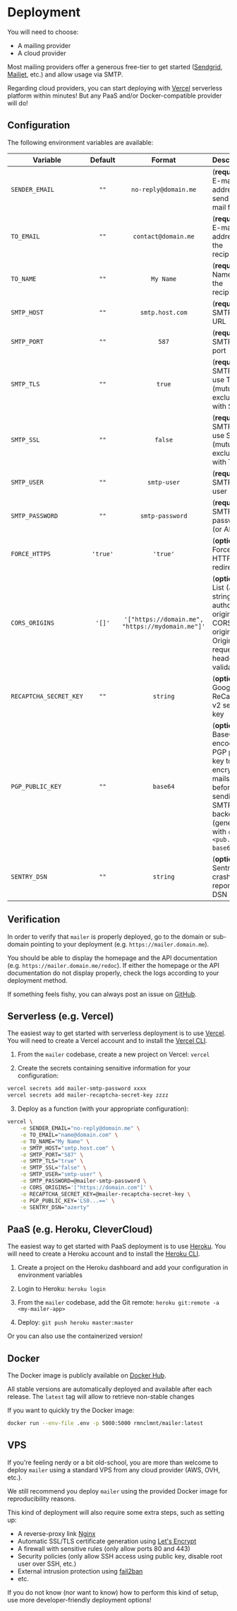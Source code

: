 # Deployment

You will need to choose:

- A mailing provider
- A cloud provider

Most mailing providers offer a generous free-tier to get started
([Sendgrid](https://sendgrid.com), [Mailjet](https://mailjet.com), etc.)
and allow usage via SMTP.

Regarding cloud providers, you can start deploying with [Vercel](https://vercel.com)
serverless platform within minutes! But any PaaS and/or Docker-compatible provider will do!

## Configuration

The following environment variables are available:

| Variable               | Default  |                      Format                      | Description                                                                                                                                   |
| ---------------------- | :------: | :----------------------------------------------: | --------------------------------------------------------------------------------------------------------------------------------------------- |
| `SENDER_EMAIL`         |   `""`   |               `no-reply@domain.me`               | (**required**) E-mail address to send e-mail from                                                                                             |
| `TO_EMAIL`             |   `""`   |               `contact@domain.me`                | (**required**) E-mail address of the recipient                                                                                                |
| `TO_NAME`              |   `""`   |                    `My Name`                     | (**required**) Name of the recipient                                                                                                          |
| `SMTP_HOST`            |   `""`   |                 `smtp.host.com`                  | (**required**) SMTP host URL                                                                                                                  |
| `SMTP_PORT`            |   `""`   |                      `587`                       | (**required**) SMTP host port                                                                                                                 |
| `SMTP_TLS`             |   `""`   |                      `true`                      | (**required**) SMTP host use TLS (mutually exclusive with SSL)                                                                                |
| `SMTP_SSL`             |   `""`   |                     `false`                      | (**required**) SMTP host use SSL (mutually exclusive with TLS)                                                                                |
| `SMTP_USER`            |   `""`   |                   `smtp-user`                    | (**required**) SMTP host user                                                                                                                 |
| `SMTP_PASSWORD`        |   `""`   |                 `smtp-password`                  | (**required**) SMTP host password (or API key)                                                                                                |
| `FORCE_HTTPS`          | `'true'` |                     `'true'`                     | (**optional**) Force HTTPS redirect                                                                                                           |
| `CORS_ORIGINS`         |  `'[]'`  | `'["https://domain.me", "https://mydomain.me"]'` | (**optional**) List (JSON string) of authorized origins for CORS origins and Origin request header validation                                 |
| `RECAPTCHA_SECRET_KEY` |   `""`   |                     `string`                     | (**optional**) Google ReCaptcha v2 secret key                                                                                                 |
| `PGP_PUBLIC_KEY`       |   `""`   |                     `base64`                     | (**optional**) Base64-encoded PGP public key to encrypt e-mails with before sending to SMTP backend (generate with `cat <pub.asc> \| base64`) |
| `SENTRY_DSN`           |   `""`   |                     `string`                     | (**optional**) Sentry crash reporting DSN                                                                                                     |

## Verification

In order to verify that `mailer` is properly deployed, go to the domain or
sub-domain pointing to your deployment (e.g. `https://mailer.domain.me`).

You should be able to display the homepage and the API documentation
(e.g. `https://mailer.domain.me/redoc`).
If either the homepage or the API documentation do not display properly,
check the logs according to your deployment method.

If something feels fishy, you can always post an issue on
[GitHub](https://github.com/rclement/mailer/issues).

## Serverless (e.g. Vercel)

The easiest way to get started with serverless deployment is to use [Vercel](https://vercel.com).
You will need to create a Vercel account and to install the [Vercel CLI](https://vercel.com/cli).

1. From the `mailer` codebase, create a new project on Vercel: `vercel`

2. Create the secrets containing sensitive information for your configuration:
```bash
vercel secrets add mailer-smtp-password xxxx
vercel secrets add mailer-recaptcha-secret-key zzzz
```

3. Deploy as a function (with your appropriate configuration):
```bash
vercel \
    -e SENDER_EMAIL="no-reply@domain.me" \
    -e TO_EMAIL="name@domain.com" \
    -e TO_NAME="My Name" \
    -e SMTP_HOST="smtp.host.com" \
    -e SMTP_PORT="587" \
    -e SMTP_TLS="true" \
    -e SMTP_SSL="false" \
    -e SMTP_USER="smtp-user" \
    -e SMTP_PASSWORD=@mailer-smtp-password \
    -e CORS_ORIGINS='["https://domain.com"]' \
    -e RECAPTCHA_SECRET_KEY=@mailer-recaptcha-secret-key \
    -e PGP_PUBLIC_KEY='LS0...==' \
    -e SENTRY_DSN="azerty"
```

## PaaS (e.g. Heroku, CleverCloud)

The easiest way to get started with PaaS deployment is to use [Heroku](https://heroku.com).
You will need to create a Heroku account and to install the
[Heroku CLI](https://devcenter.heroku.com/articles/heroku-cli).

1. Create a project on the Heroku dashboard and add your configuration in environment variables

2. Login to Heroku: `heroku login`

3. From the `mailer` codebase, add the Git remote: `heroku git:remote -a <my-mailer-app>`

4. Deploy: `git push heroku master:master`

Or you can also use the containerized version!

## Docker

The Docker image is publicly available on [Docker Hub](https://hub.docker.com/r/rmnclmnt/mailer).

All stable versions are automatically deployed and available after each release.
The `latest` tag will allow to retrieve non-stable changes

If you want to quickly try the Docker image:

```bash
docker run --env-file .env -p 5000:5000 rmnclmnt/mailer:latest
```

## VPS

If you're feeling nerdy or a bit old-school, you are more than welcome to
deploy `mailer` using a standard VPS from any cloud provider (AWS, OVH, etc.).

We still recommend you deploy `mailer` using the provided Docker image for
reproducibility reasons.

This kind of deployment will also require some extra steps, such as setting up:

- A reverse-proxy link [Nginx](https://www.nginx.com)
- Automatic SSL/TLS certificate generation using [Let's Encrypt](https://letsencrypt.org)
- A firewall with sensitive rules (only allow ports 80 and 443)
- Security policies (only allow SSH access using public key, disable root user over SSH, etc.)
- External intrusion protection using [fail2ban](https://www.fail2ban.org)
- etc.

If you do not know (nor want to know) how to perform this kind of setup, use more
developer-friendly deployment options!

